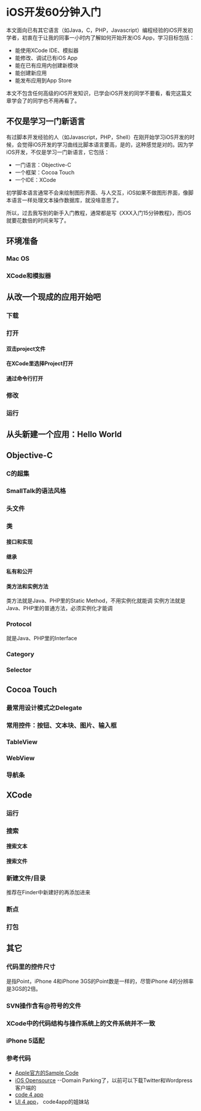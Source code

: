 # iOS开发60分钟入门
本文面向已有其它语言（如Java，C，PHP，Javascript）编程经验的iOS开发初学者，初衷在于让我的同事一小时内了解如何开始开发iOS App，学习目标包括：

* 能使用XCode IDE、模拟器
* 能修改、调试已有iOS App
* 能在已有应用内创建新模块
* 能创建新应用
* 能发布应用到App Store

本文不包含任何高级的iOS开发知识，已学会iOS开发的同学不要看，看完这篇文章学会了的同学也不用再看了。


## 不仅是学习一门新语言
有过脚本开发经验的人（如Javascript，PHP，Shell）在刚开始学习iOS开发的时候，会觉得iOS开发的学习曲线比脚本语言要高，是的，这种感觉是对的。因为学iOS开发，不仅是学习一门新语言，它包括：

* 一门语言：Objective-C
* 一个框架：Cocoa Touch
* 一个IDE：XCode

初学脚本语言通常不会来绘制图形界面、与人交互，iOS如果不做图形界面，像脚本语言一样处理文本操作数据库，就没啥意思了。

所以，过去我写别的新手入门教程，通常都是写《XXX入门15分钟教程》，而iOS就要花数倍的时间来写了。

## 环境准备
### Mac OS
### XCode和模拟器


## 从改一个现成的应用开始吧
### 下载
### 打开
#### 双击project文件
#### 在XCode里选择Project打开
#### 通过命令行打开
### 修改
### 运行

## 从头新建一个应用：Hello World

## Objective-C
### C的超集
### SmallTalk的语法风格
### 头文件
### 类
#### 接口和实现
#### 继承
#### 私有和公开
#### 类方法和实例方法
类方法就是Java、PHP里的Static Method，不用实例化就能调
实例方法就是Java、PHP里的普通方法，必须实例化才能调

### Protocol
就是Java、PHP里的Interface

### Category

### Selector

## Cocoa Touch
### 最常用设计模式之Delegate
### 常用控件：按钮、文本块、图片、输入框
### TableView
### WebView
### 导航条

## XCode
### 运行
### 搜索
#### 搜索文本
#### 搜索文件
### 新建文件/目录
推荐在Finder中新建好的再添加进来
### 断点
### 打包
 

## 其它
### 代码里的控件尺寸
是指Point，iPhone 4和iPhone 3GS的Point数是一样的，尽管iPhone 4的分辨率是3GS的2倍。

### SVN操作含有@符号的文件

### XCode中的代码结构与操作系统上的文件系统并不一致

### iPhone 5适配

### 参考代码
* [Apple官方的Sample Code](https://developer.apple.com/library/ios/navigation/#section=Resource%20Types&topic=Sample%20Code)
* [iOS Opensource](http://www.iosopensource.com/) --Domain Parking了，以前可以下载Twitter和Wordpress客户端的
* [code 4 app](http://code4app.com/)
* [UI 4 app](http://ui4app.com/)， code4app的姐妹站